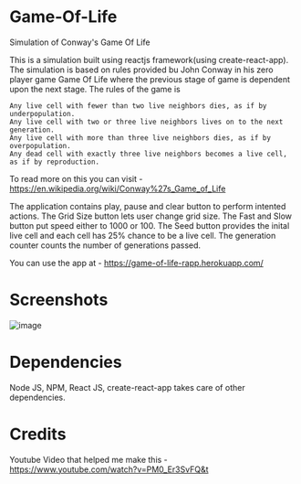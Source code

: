 # Game-Of-Life
Simulation of Conway's Game Of Life

This is a simulation built using reactjs framework(using create-react-app). The simulation is based on rules provided bu John Conway in his zero player game Game Of Life where the previous stage of game is dependent upon the next stage. The rules of the game is 

    Any live cell with fewer than two live neighbors dies, as if by underpopulation.
    Any live cell with two or three live neighbors lives on to the next generation.
    Any live cell with more than three live neighbors dies, as if by overpopulation.
    Any dead cell with exactly three live neighbors becomes a live cell, as if by reproduction.

To read more on this you can visit - https://en.wikipedia.org/wiki/Conway%27s_Game_of_Life

The application contains play, pause and clear button to perform intented actions. The Grid Size button lets user change grid size. The Fast and Slow button put speed either to 1000 or 100. The Seed button provides the inital live cell and each cell has 25% chance to be a live cell. The generation counter counts the number of generations passed.

You can use the app at - https://game-of-life-rapp.herokuapp.com/

# Screenshots

![image](https://user-images.githubusercontent.com/16362957/53360825-991b7a00-395c-11e9-88bd-346dc6bb4415.png)

# Dependencies
Node JS,
NPM,
React JS,
create-react-app takes care of other dependencies.

# Credits
Youtube Video that helped me make this - https://www.youtube.com/watch?v=PM0_Er3SvFQ&t
